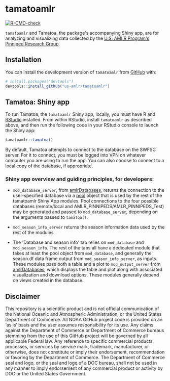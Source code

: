 # tamatoamlr

<!-- badges: start -->

[![R-CMD-check](https://github.com/us-amlr/tamatoamlr/actions/workflows/R-CMD-check.yaml/badge.svg)](https://github.com/us-amlr/tamatoamlr/actions/workflows/R-CMD-check.yaml)
<!-- badges: end -->

`tamatoamlr` and Tamatoa, the package's accompanying Shiny app, are for analyzing and visualizing data collected by the [U.S. AMLR Program's](https://www.fisheries.noaa.gov/about/antarctic-ecosystem-research-division-southwest-fisheries-science-center) [Pinniped Research Group](https://www.fisheries.noaa.gov/international/science-data/pinniped-research-antarctic).

## Installation

You can install the development version of `tamatoamlr` from [GitHub](https://github.com/) with:

``` r
# install.packages("devtools")
devtools::install_github("us-amlr/tamatoamlr")
```

## Tamatoa: Shiny app

To run Tamatoa, the `tamatoamlr` Shiny app, locally, you must have R and [RStudio](https://www.rstudio.com/products/rstudio/download/#download) installed. From within RStudio, install `tamatoamlr` as described above, and then run the following code in your RStudio console to launch the Shiny app:

``` r
tamatoamlr::tamatoa()
```

By default, Tamatoa attempts to connect to the database on the SWFSC server. For it to connect, you must be logged into VPN on whatever computer you are using to run the app. You can also choose to connect to a local copy of the database, if appropriate.

### Shiny app overview and guiding principles, for developers:

* `mod_database_server`, from [amlrDatabases](https://github.com/us-amlr/amlrDatabases), returns the connection to the user-specified database via a [pool](https://github.com/rstudio/pool) object that is used by the rest of the tamatoamlr Shiny App modules. Pool connections to the four possible databases (remote/local and AMLR_PINNIPEDS/AMLR_PINNIPEDS_Test) may be generated and passed to `mod_database_server`, depending on the arguments passed to `tamatoa()`. 

* `mod_season_info_server` returns the season information data used by the rest of the modules

* The 'Database and season info' tab relies on `mod_database` and `mod_season_info`. The rest of the tabs all have a dedicated module that takes at least the pool object from `mod_database`, and generally the season.df data frame output from `mod_season_info_server`, as inputs. These modules pass both a table and a plot to `mod_output_server` from  [amlrDatabases](https://github.com/us-amlr/amlrDatabases), which displays the table and plot along with associated visualization and download options. These modules generally depend on views created in the database.

## Disclaimer

This repository is a scientific product and is not official communication of the National Oceanic and Atmospheric Administration, or the United States Department of Commerce. All NOAA GitHub project code is provided on an ‘as is’ basis and the user assumes responsibility for its use. Any claims against the Department of Commerce or Department of Commerce bureaus stemming from the use of this GitHub project will be governed by all applicable Federal law. Any reference to specific commercial products, processes, or services by service mark, trademark, manufacturer, or otherwise, does not constitute or imply their endorsement, recommendation or favoring by the Department of Commerce. The Department of Commerce seal and logo, or the seal and logo of a DOC bureau, shall not be used in any manner to imply endorsement of any commercial product or activity by DOC or the United States Government.
